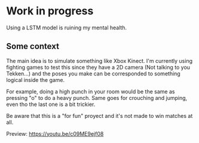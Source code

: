 # Work in progress
Using a LSTM model is ruining my mental health.

## Some context
The main idea is to simulate something like Xbox Kinect. 
I'm currently using fighting games to test this since they have a 2D camera (Not talking to you Tekken...) and the poses you make can be corresponded to something logical inside the game.

For example, doing a high punch in your room would be the same as pressing "o" to do a heavy punch.
Same goes for crouching and jumping, even tho the last one is a bit trickier.

Be aware that this is a "for fun" proyect and it's not made to win matches at all.

Preview: https://youtu.be/c09ME9ejf08




